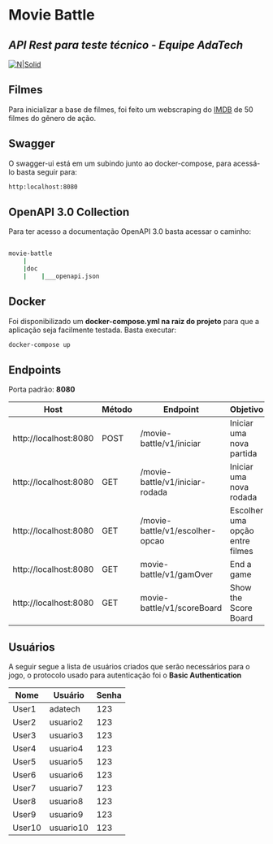 # Movie Battle
## _API Rest para teste técnico  - Equipe AdaTech_
[![N|Solid](https://pbs.twimg.com/profile_images/1453086096489959428/s915qXTs_200x200.jpg)](https://nodesource.com/products/nsolid)
## Filmes

Para inicializar a base de filmes, foi feito um webscraping do [IMDB](https://breakdance.github.io/breakdance/) de 50 filmes do gênero de ação.

## Swagger
O swagger-ui está em um subindo junto ao docker-compose, para acessá-lo basta seguir para:
```sh
http:localhost:8080
```

## OpenAPI 3.0 Collection

Para ter acesso a documentação OpenAPI 3.0 basta acessar o caminho:

```bash

movie-battle
    |
    |doc
    |    |___openapi.json

```

## Docker

Foi disponibilizado um **docker-compose.yml na raiz do projeto** para que a aplicação seja facilmente testada. Basta executar:

```sh
docker-compose up
```
## Endpoints

Porta padrão: **8080**

| Host | Método | Endpoint | Objetivo |
 | ------ | ------ | ------ | ------ |
| http://localhost:8080 | POST | /movie-battle/v1/iniciar | Iniciar uma nova partida
| http://localhost:8080 | GET | /movie-battle/v1/iniciar-rodada | Iniciar uma nova rodada
| http://localhost:8080 | GET | /movie-battle/v1/escolher-opcao | Escolher uma opção entre filmes
| http://localhost:8080 | GET | movie-battle/v1/gamOver  | End a game
| http://localhost:8080 | GET | movie-battle/v1/scoreBoard | Show the Score Board 

## Usuários

A seguir segue a lista de usuários criados que serão necessários para o jogo, o protocolo usado para autenticação foi o **Basic Authentication**

| Nome | Usuário | Senha |
| ------ | ------ | ------ |
| User1 | adatech | 123
| User2 | usuario2 | 123
| User3 | usuario3 | 123
| User4 | usuario4 | 123
| User5 | usuario5 | 123
| User6 | usuario6 | 123
| User7 | usuario7 | 123
| User8 | usuario8 | 123
| User9 | usuario9 | 123
| User10 | usuario10 | 123


